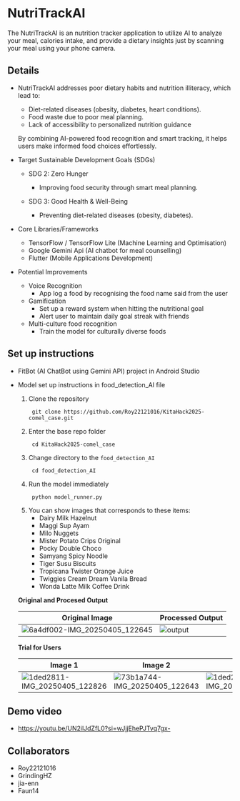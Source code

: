 # NutriTrackAI 

The NutriTrackAI is an nutrition tracker application to utilize AI to analyze your meal, calories intake, and provide a dietary insights just by scanning your meal using your phone camera.

## Details
- NutriTrackAI addresses poor dietary habits and nutrition illiteracy, which lead to:
  - Diet-related diseases (obesity, diabetes, heart conditions).
  - Food waste due to poor meal planning.
  - Lack of accessibility to personalized nutrition guidance
  
  By combining AI-powered food recognition and smart tracking, it helps users make informed food choices effortlessly.

- Target Sustainable Development Goals (SDGs)
  - SDG 2: Zero Hunger
    - Improving food security through smart meal planning.

  - SDG 3: Good Health & Well-Being
    - Preventing diet-related diseases (obesity, diabetes).
      
- Core Libraries/Frameworks
  - TensorFlow / TensorFlow Lite (Machine Learning and Optimisation)
  - Google Gemini Api (AI chatbot for meal counselling)
  - Flutter (Mobile Applications Development)
 
- Potential Improvements
  - Voice Recognition
    - App log a food by recognising the food name said from the user 
  - Gamification
    - Set up a reward system when hitting the nutritional goal
    - Alert user to maintain daily goal streak with friends
  - Multi-culture food recognition
    - Train the model for culturally diverse foods

## Set up instructions
  - FitBot (AI ChatBot using Gemini API) project in Android Studio
  - Model set up instructions in food_detection_AI file
    1. Clone the repository
       ```
        git clone https://github.com/Roy22121016/KitaHack2025-comel_case.git
       ```  
    2. Enter the base repo folder
       ```
        cd KitaHack2025-comel_case
       ```
    3. Change directory to the `food_detection_AI`
       ```
        cd food_detection_AI
       ```
    4. Run the model immediately
       ```
        python model_runner.py
       ```
    5. You can show images that corresponds to these items:
       - Dairy Milk Hazelnut
       - Maggi Sup Ayam
       - Milo Nuggets
       - Mister Potato Crips Original
       - Pocky Double Choco
       - Samyang Spicy Noodle
       - Tiger Susu Biscuits
       - Tropicana Twister Orange Juice
       - Twiggies Cream Dream Vanila Bread
       - Wonda Latte Milk Coffee Drink

      **Original and Procesed Output**

      | Original Image | Processed Output |
      |----------------|------------------|
      | ![6a4df002-IMG_20250405_122645](https://github.com/user-attachments/assets/24139b5f-33ac-431c-9f20-b226aea1aa84) | ![output](https://github.com/user-attachments/assets/009c78e9-bcaf-4aad-8d07-7247a6d66972) |
      
      **Trial for Users**

      | Image 1 | Image 2 | Image 3 |
      |---------|---------|---------|
      | ![1ded2811-IMG_20250405_122826](https://github.com/user-attachments/assets/62303016-ab20-40bd-96b8-989c73d2c09a) | ![73b1a744-IMG_20250405_122643](https://github.com/user-attachments/assets/40d3be94-d413-455e-a6f0-a6a6caadf860) | ![1ded2811-IMG_20250405_122826](https://github.com/user-attachments/assets/e8a331ee-9d4f-4b69-bec5-d2d331b3dfa9) |

## Demo video
  - https://youtu.be/UN2ilJdZfL0?si=wJjjEhePJTvq7gx-

## Collaborators 
- Roy22121016
- GrindingHZ
- jia-enn
- Faun14




